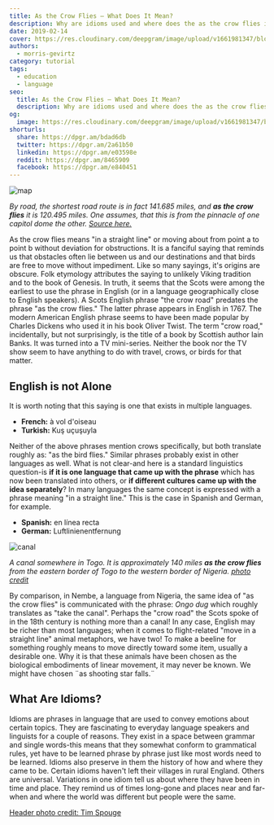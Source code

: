 ```yaml
---
title: As the Crow Flies — What Does It Mean?
description: Why are idioms used and where does the as the crow flies idiom come from?
date: 2019-02-14
cover: https://res.cloudinary.com/deepgram/image/upload/v1661981347/blog/what-does-as-the-crow-flies-mean/as-the-crow-flies%402x.jpg
authors:
  - morris-gevirtz
category: tutorial
tags:
  - education
  - language
seo:
  title: As the Crow Flies — What Does It Mean?
  description: Why are idioms used and where does the as the crow flies idiom come from?
og:
  image: https://res.cloudinary.com/deepgram/image/upload/v1661981347/blog/what-does-as-the-crow-flies-mean/as-the-crow-flies%402x.jpg
shorturls:
  share: https://dpgr.am/bdad6db
  twitter: https://dpgr.am/2a61b50
  linkedin: https://dpgr.am/e03598e
  reddit: https://dpgr.am/8465909
  facebook: https://dpgr.am/e840451
---
```

![map](https://res.cloudinary.com/deepgram/image/upload/v1661976819/blog/what-does-as-the-crow-flies-mean/Screen-Shot-2019-02-11-at-5.04.43-PM.png) 

*By road, the shortest road route is in fact 141.685 miles, and **as the crow flies** it is 120.495 miles. One assumes, that this is from the pinnacle of one capitol dome the other. [Source here.](https://www.freemaptools.com/how-far-is-it-between.htm)*

As the crow flies means "in a straight line" or moving about from point a to point b without deviation for obstructions. It is a fanciful saying that reminds us that obstacles often lie between us and our destinations and that birds are free to move without impediment. Like so many sayings, it's origins are obscure. Folk etymology attributes the saying to unlikely Viking tradition and to the book of Genesis. In truth, it seems that the Scots were among the earliest to use the phrase in English (or in a language geographically close to English speakers). A Scots English phrase "the crow road" predates the phrase "as the crow flies." The latter phrase appears in English in 1767. The modern American English phrase seems to have been made popular by Charles Dickens who used it in his book Oliver Twist. The term "crow road," incidentally, but not surprisingly, is the title of a book by Scottish author Iain Banks. It was turned into a TV mini-series. Neither the book nor the TV show seem to have anything to do with travel, crows, or birds for that matter.

## English is not Alone

It is worth noting that this saying is one that exists in multiple languages.

* **French:** à vol d'oiseau
* **Turkish:** Kuş uçuşuyla

Neither of the above phrases mention crows specifically, but both translate roughly as: "as the bird flies." Similar phrases probably exist in other languages as well. What is not clear-and here is a standard linguistics question-is **if it is one language that came up with the phrase** which has now been translated into others, or **if different cultures came up with the idea separately**? In many languages the same concept is expressed with a phrase meaning "in a straight line." This is the case in Spanish and German, for example.

* **Spanish:** en línea recta
* **German:** Luftlinienentfernung

![canal](https://res.cloudinary.com/deepgram/image/upload/v1661976820/blog/what-does-as-the-crow-flies-mean/3330472560_9981b433d7_o.jpg) 

*A canal somewhere in Togo. It is approximately 140 miles **as the crow flies** from the eastern border of Togo to the western border of Nigeria. [photo credit](https://www.flickr.com/photos/attawayjl/3330472560/in/photolist-65ixsG-nG4ruZ-pnfhTN-83NHu9-99S7dk-21thCX5-6H2Dun-5dM6PH-iNPTLy-4d8ov3-9LQbGK-2cCFUZ5-djztHb-q5PDfZ-hUi55H-rKeLsa-aEenUv-7jLggZ-r8Kimy-DiR8rk-b675hT-JzzU6H-hhJVnE-8M6N49-2cd88mR-dY7gWE-dPurPF-EisYZu-8gRCaZ-5RaVMt-8MmHJi-9RmhLF-vqrvaM-bsQrbb-prWZdz-2diU3f9-dKWnrX-aVUzTH-992mMi-7A8fpX-496oEb-2djWyR6-97o5nt-6TyiE1-2o88rs-a4Lert-nutk2i-5NBAM7-cohUGA-28V6wvL)*

By comparison, in Nembe, a language from Nigeria, the same idea of "as the crow flies" is communicated with the phrase: *Ongo dug* which roughly translates as "take the canal". Perhaps the "crow road" the Scots spoke of in the 18th century is nothing more than a canal! In any case, English may be richer than most languages; when it comes to flight-related "move in a straight line" animal metaphors, we have two! To make a beeline for something roughly means to move directly toward some item, usually a desirable one. Why it is that these animals have been chosen as the biological embodiments of linear movement, it may never be known. We might have chosen ¨as shooting star falls.¨ 

<WhitepaperPromo whitepaper="latest"></WhitepaperPromo>

## What Are Idioms?

Idioms are phrases in language that are used to convey emotions about certain topics. They are fascinating to everyday language speakers and linguists for a couple of reasons. They exist in a space between grammar and single words-this means that they somewhat conform to grammatical rules, yet have to be learned phrase by phrase just like most words need to be learned. Idioms also preserve in them the history of how and where they came to be. Certain idioms haven't left their villages in rural England. Others are universal. Variations in one idiom tell us about where they have been in time and place. They remind us of times long-gone and places near and far-when and where the world was different but people were the same. 

[Header photo credit: Tim Spouge](https://www.flickr.com/photos/98714794@N08/16659577056/in/photolist-ro9FRb-aPmDAk-jauEdK-jax4o7-dXgkse-7kzpso-YNa3xs-qh4Puq-6HDFby-6bFdAU-MYabD9-2cTBxvw-4PARtH-6fi142-27kLb4d-jatYxH-TUtBHR-6Ntd9s-qpxz3q-do23Xr-Vgx7Nr-JQRRbk-pDAew9-277XF9N-93iTev-TPQcbo-UiGuMx-2a2mfrA-ihnEDp-SFqmsY-jazaJ1-ihor1P-4mkbdg-jayt5q-4Yv71p-9C1iB-VtdAE6-javpFz-dWXWRP-92Sxuk-x6GBB5-pmhCZ-7B2wSH-21wBy9C-cue81N-nfX5pN-7yUxuw-9C1id-4QCRdR-ogrrkZ)